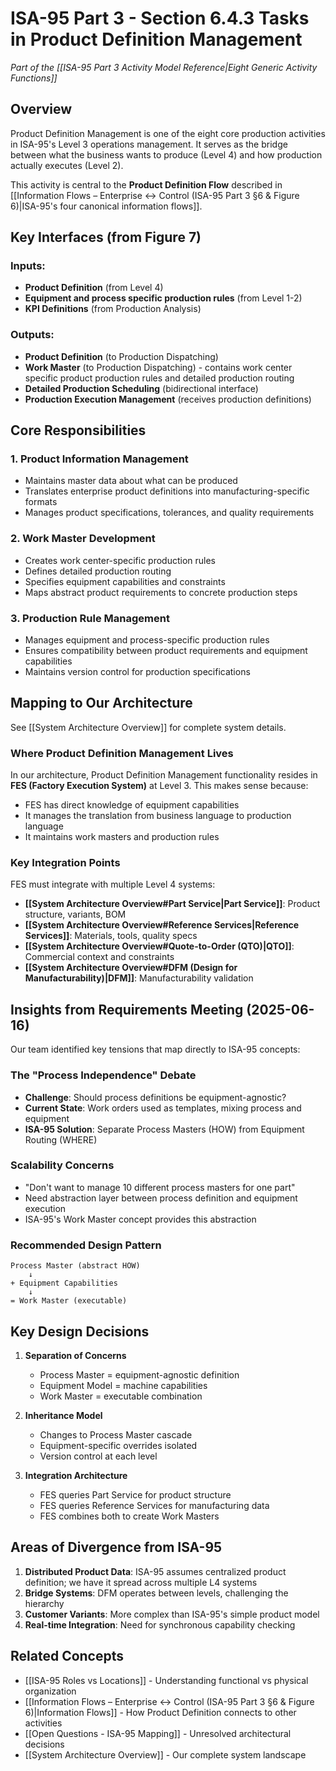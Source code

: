# ISA-95 Part 3 - Section 6.4.3 Tasks in Product Definition Management

*Part of the [[ISA-95 Part 3 Activity Model Reference|Eight Generic Activity Functions]]*

## Overview
Product Definition Management is one of the eight core production activities in ISA-95's Level 3 operations management. It serves as the bridge between what the business wants to produce (Level 4) and how production actually executes (Level 2).

This activity is central to the **Product Definition Flow** described in [[Information Flows – Enterprise ↔ Control  (ISA-95 Part 3 §6 & Figure 6)|ISA-95's four canonical information flows]].

## Key Interfaces (from Figure 7)

### Inputs:
- **Product Definition** (from Level 4)
- **Equipment and process specific production rules** (from Level 1-2)
- **KPI Definitions** (from Production Analysis)

### Outputs:
- **Product Definition** (to Production Dispatching)
- **Work Master** (to Production Dispatching) - contains work center specific product production rules and detailed production routing
- **Detailed Production Scheduling** (bidirectional interface)
- **Production Execution Management** (receives production definitions)

## Core Responsibilities

### 1. Product Information Management
- Maintains master data about what can be produced
- Translates enterprise product definitions into manufacturing-specific formats
- Manages product specifications, tolerances, and quality requirements

### 2. Work Master Development
- Creates work center-specific production rules
- Defines detailed production routing
- Specifies equipment capabilities and constraints
- Maps abstract product requirements to concrete production steps

### 3. Production Rule Management
- Manages equipment and process-specific production rules
- Ensures compatibility between product requirements and equipment capabilities
- Maintains version control for production specifications

## Mapping to Our Architecture

See [[System Architecture Overview]] for complete system details.

### Where Product Definition Management Lives
In our architecture, Product Definition Management functionality resides in **FES (Factory Execution System)** at Level 3. This makes sense because:
- FES has direct knowledge of equipment capabilities
- It manages the translation from business language to production language
- It maintains work masters and production rules

### Key Integration Points
FES must integrate with multiple Level 4 systems:
- **[[System Architecture Overview#Part Service|Part Service]]**: Product structure, variants, BOM
- **[[System Architecture Overview#Reference Services|Reference Services]]**: Materials, tools, quality specs
- **[[System Architecture Overview#Quote-to-Order (QTO)|QTO]]**: Commercial context and constraints
- **[[System Architecture Overview#DFM (Design for Manufacturability)|DFM]]**: Manufacturability validation

## Insights from Requirements Meeting (2025-06-16)

Our team identified key tensions that map directly to ISA-95 concepts:

### The "Process Independence" Debate
- **Challenge**: Should process definitions be equipment-agnostic?
- **Current State**: Work orders used as templates, mixing process and equipment
- **ISA-95 Solution**: Separate Process Masters (HOW) from Equipment Routing (WHERE)

### Scalability Concerns
- "Don't want to manage 10 different process masters for one part"
- Need abstraction layer between process definition and equipment execution
- ISA-95's Work Master concept provides this abstraction

### Recommended Design Pattern
```
Process Master (abstract HOW)
    ↓
+ Equipment Capabilities
    ↓
= Work Master (executable)
```

## Key Design Decisions

1. **Separation of Concerns**
   - Process Master = equipment-agnostic definition
   - Equipment Model = machine capabilities
   - Work Master = executable combination

2. **Inheritance Model**
   - Changes to Process Master cascade
   - Equipment-specific overrides isolated
   - Version control at each level

3. **Integration Architecture**
   - FES queries Part Service for product structure
   - FES queries Reference Services for manufacturing data
   - FES combines both to create Work Masters

## Areas of Divergence from ISA-95

1. **Distributed Product Data**: ISA-95 assumes centralized product definition; we have it spread across multiple L4 systems
2. **Bridge Systems**: DFM operates between levels, challenging the hierarchy
3. **Customer Variants**: More complex than ISA-95's simple product model
4. **Real-time Integration**: Need for synchronous capability checking

## Related Concepts
- [[ISA-95 Roles vs Locations]] - Understanding functional vs physical organization
- [[Information Flows – Enterprise ↔ Control  (ISA-95 Part 3 §6 & Figure 6)|Information Flows]] - How Product Definition connects to other activities
- [[Open Questions - ISA-95 Mapping]] - Unresolved architectural decisions
- [[System Architecture Overview]] - Our complete system landscape